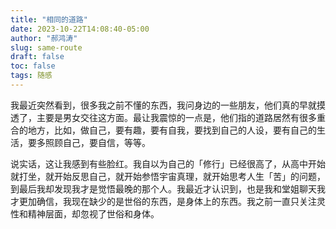 ```yaml
---
title: "相同的道路"
date: 2023-10-22T14:08:40-05:00
author: "郝鸿涛"
slug: same-route
draft: false
toc: false
tags: 随感
---
```

我最近突然看到，很多我之前不懂的东西，我问身边的一些朋友，他们真的早就摸透了，主要是男女交往这方面。最让我震惊的一点是，他们指的道路居然有很多重合的地方，比如，做自己，要有趣，要有自我，要找到自己的人设，要有自己的生活，要多照顾自己，要自信，等等。

说实话，这让我感到有些脸红。我自以为自己的「修行」已经很高了，从高中开始就打坐，就开始反思自己，就开始参悟宇宙真理，就开始思考人生「苦」的问题，到最后我却发现我才是觉悟最晚的那个人。我最近才认识到，也是我和堂姐聊天我才更加确信，我现在缺少的是世俗的东西，是身体上的东西。我之前一直只关注灵性和精神层面，却忽视了世俗和身体。